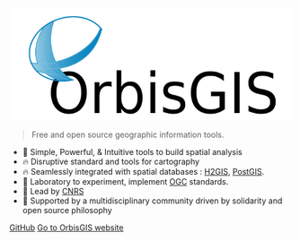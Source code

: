 ![logo](assets/images/orbisgis_header.png)

<div class="cnrs-logo">
  <div class="logo"></div>
</div>

> Free and open source geographic information tools.
    
- 🚀 Simple, Powerful, & Intuitive tools to build spatial analysis
- 🔥 Disruptive standard and tools for cartography
- 🔥 Seamlessly integrated with spatial databases : [H2GIS](http://www.h2gis.org/), [PostGIS](http://postgis.net/). 
- :nut_and_bolt: Laboratory to experiment, implement [OGC](https://www.ogc.org/) standards.
- :muscle:️️ Lead by [CNRS](http://www.cnrs.fr)
- :muscle:️️ Supported by a multidisciplinary community driven by solidarity and open source philosophy

<div class="buttons">
  <a href="https://github.com/orbisgis/" target="_blank"><span>GitHub</span></a>
  <a href="#/README"><span>Go to OrbisGIS website</span></a>
</div>


